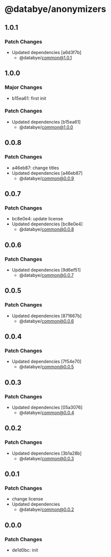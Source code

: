 # @databye/anonymizers

## 1.0.1

### Patch Changes

- Updated dependencies [a6d3f7b]
  - @databye/common@1.0.1

## 1.0.0

### Major Changes

- b15ea61: first init

### Patch Changes

- Updated dependencies [b15ea61]
  - @databye/common@1.0.0

## 0.0.8

### Patch Changes

- a46eb87: change titles
- Updated dependencies [a46eb87]
  - @databye/common@0.0.9

## 0.0.7

### Patch Changes

- bc8e0e4: update license
- Updated dependencies [bc8e0e4]
  - @databye/common@0.0.8

## 0.0.6

### Patch Changes

- Updated dependencies [9d6ef51]
  - @databye/common@0.0.7

## 0.0.5

### Patch Changes

- Updated dependencies [871667b]
  - @databye/common@0.0.6

## 0.0.4

### Patch Changes

- Updated dependencies [7f54e70]
  - @databye/common@0.0.5

## 0.0.3

### Patch Changes

- Updated dependencies [05a3076]
  - @databye/common@0.0.4

## 0.0.2

### Patch Changes

- Updated dependencies [3b1a28b]
  - @databye/common@0.0.3

## 0.0.1

### Patch Changes

- change license
- Updated dependencies
  - @databye/common@0.0.2

## 0.0.0

### Patch Changes

- de1d0bc: init
